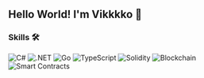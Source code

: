 ## Hello World! I'm Vikkkko 🚀

<!--
**vikkkko/vikkkko** is a ✨ _special_ ✨ repository because its `README.md` (this file) appears on your GitHub profile.
-->

### Skills 🛠️

![C#](https://img.shields.io/badge/-C%23-239120?style=flat-square&logo=c-sharp&logoColor=white)
![.NET](https://img.shields.io/badge/-.NET-512BD4?style=flat-square&logo=.net&logoColor=white)
![Go](https://img.shields.io/badge/-Go-00ADD8?style=flat-square&logo=go&logoColor=white)
![TypeScript](https://img.shields.io/badge/-TypeScript-3178C6?style=flat-square&logo=typescript&logoColor=white)
![Solidity](https://img.shields.io/badge/-Solidity-363636?style=flat-square&logo=solidity&logoColor=white)
![Blockchain](https://img.shields.io/badge/-Blockchain-121D33?style=flat-square&logo=blockchain.com&logoColor=white)
![Smart Contracts](https://img.shields.io/badge/-Smart%20Contracts-3C3C3D?style=flat-square&logo=ethereum&logoColor=white)


